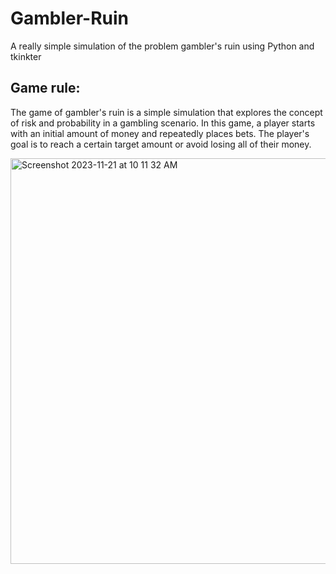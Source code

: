 # Gambler-Ruin
A really simple simulation of the problem gambler's ruin using Python and tkinkter

## Game rule:
The game of gambler's ruin is a simple simulation that explores the concept of risk and probability in a gambling scenario. In this game, a player starts with an initial amount of money and repeatedly places bets. The player's goal is to reach a certain target amount or avoid losing all of their money.

<img width="649" alt="Screenshot 2023-11-21 at 10 11 32 AM" src="https://github.com/thesunsavior/Gambler-Ruin/assets/73487076/a302e81a-d684-48bf-8593-86d4c88bd6ef">
